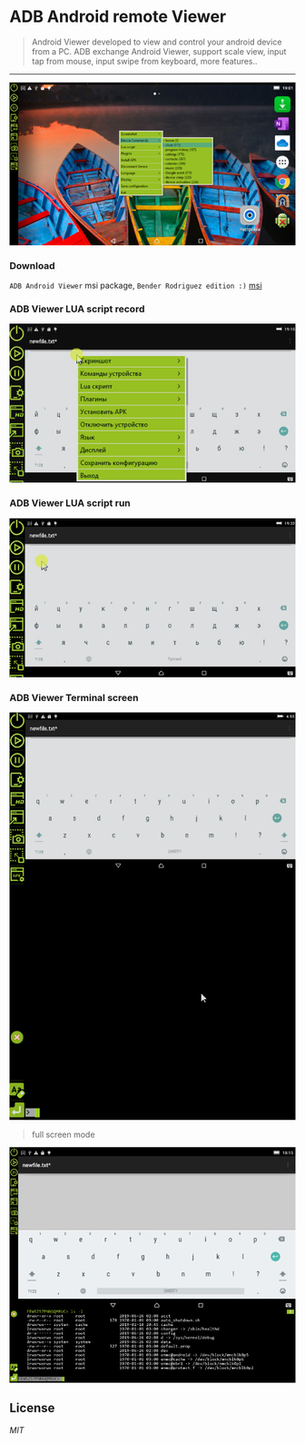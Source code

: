 
# ADB Android remote Viewer

> Android Viewer developed to view and control your android device from a PC.
> ADB exchange Android Viewer, support scale view, input tap from mouse, input swipe from keyboard, more features..

----------

![adbviewer](img/adbviewer-1-en.png)

### Download

`ADB Android Viewer` msi package, `Bender Rodriguez edition :)` [msi](https://clnviewer.github.io/ADB-Android-Viewer/dist/Android-ADB-Viewer.msi)  

### ADB Viewer LUA script record

![adbviewer](img/adbviewer-script-record.gif)

### ADB Viewer LUA script run

![adbviewer](img/adbviewer-script-run.gif)

### ADB Viewer Terminal screen

![adbviewer](img/adbviewer-terminal.gif)

> full screen mode

![adbviewer](img/adbviewer-2-terminal-en.png)

## License

_MIT_

